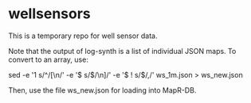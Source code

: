 # wellsensors
This is a temporary repo for well sensor data.

Note that the output of log-synth is a list of individual JSON maps.  To convert to an array, use:

sed -e '1 s/^/[\n/' -e '$ s/$/\n]/' -e '$ ! s/$/,/' ws_1m.json > ws_new.json

Then, use the file ws_new.json for loading into MapR-DB.
